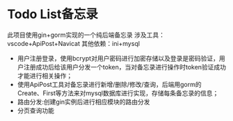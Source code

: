 # Todo List备忘录
此项目使用gin+gorm实现的一个纯后端备忘录
涉及工具：vscode+ApiPost+Navicat   其他依赖：ini+mysql
- 用户注册登录，使用bcrypt对用户密码进行加密存储以及登录是密码验证，用户注册成功后给该用户分发一个token，当对备忘录进行操作时token验证成功才能进行相关操作；
- 使用ApiPost工具对备忘录进行新增/删除/修改/查询，后端用gorm的Create、First等方法来对mysql数据库进行实现，存储每条备忘录的信息；
- 路由分发:创建gin实例后进行相应模块的路由分发
- 分页查询功能
